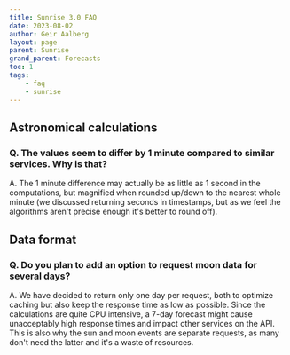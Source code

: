 ```yaml
---
title: Sunrise 3.0 FAQ
date: 2023-08-02
author: Geir Aalberg
layout: page
parent: Sunrise
grand_parent: Forecasts
toc: 1
tags:
    - faq
    - sunrise
---
```


## Astronomical calculations

### Q. The values seem to differ by 1 minute compared to similar services. Why is that?

A. The 1 minute difference may actually be as little as 1 second in the
computations, but magnified when rounded up/down to the nearest whole minute
(we discussed returning seconds in timestamps, but as we feel the algorithms
aren't precise enough it's better to round off).

## Data format

### Q. Do you plan to add an option to request moon data for several days?

A. We have decided to return only one day per request, both to optimize
caching but also keep the response time as low as possible. Since the
calculations are quite CPU intensive, a 7-day forecast might cause
unacceptably high response times and impact other services on the API. This
is also why the sun and moon events are separate requests, as many don't need
the latter and it's a waste of resources.

